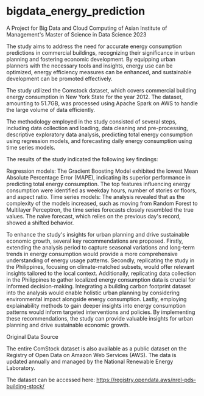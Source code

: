 # bigdata_energy_prediction
A Project for Big Data and Cloud Computing of Asian Institute of Management's Master of Science in Data Science 2023 

The study aims to address the need for accurate energy consumption predictions in commercial buildings, recognizing their significance in urban planning and fostering economic development. By equipping urban planners with the necessary tools and insights, energy use can be optimized, energy efficiency measures can be enhanced, and sustainable development can be promoted effectively.

The study utilized the Comstock dataset, which covers commercial building energy consumption in New York State for the year 2012. The dataset, amounting to 51.7GB, was processed using Apache Spark on AWS to handle the large volume of data efficiently.

The methodology employed in the study consisted of several steps, including data collection and loading, data cleaning and pre-processing, descriptive exploratory data analysis, predicting total energy consumption using regression models, and forecasting daily energy consumption using time series models.

The results of the study indicated the following key findings:

Regression models: The Gradient Boosting Model exhibited the lowest Mean Absolute Percentage Error (MAPE), indicating its superior performance in predicting total energy consumption. The top features influencing energy consumption were identified as weekday hours, number of stories or floors, and aspect ratio. Time series models: The analysis revealed that as the complexity of the models increased, such as moving from Random Forest to Multilayer Perceptron, the time series forecasts closely resembled the true values. The naive forecast, which relies on the previous day's record, showed a shifted behavior.

To enhance the study's insights for urban planning and drive sustainable economic growth, several key recommendations are proposed. Firstly, extending the analysis period to capture seasonal variations and long-term trends in energy consumption would provide a more comprehensive understanding of energy usage patterns. Secondly, replicating the study in the Philippines, focusing on climate-matched subsets, would offer relevant insights tailored to the local context. Additionally, replicating data collection in the Philippines to gather localized energy consumption data is crucial for informed decision-making. Integrating a building carbon footprint dataset into the analysis would enable holistic urban planning by considering environmental impact alongside energy consumption. Lastly, employing explainability methods to gain deeper insights into energy consumption patterns would inform targeted interventions and policies. By implementing these recommendations, the study can provide valuable insights for urban planning and drive sustainable economic growth.


Original Data Source

The entire ComStock dataset is also available as a public dataset on the Registry of Open Data on Amazon Web Services (AWS). The data is updated annually and managed by the National Renewable Energy Laboratory.

The dataset can be accessed here: https://registry.opendata.aws/nrel-pds-building-stock/
